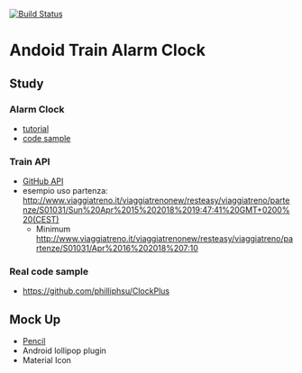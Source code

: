 [![Build Status](https://travis-ci.org/nicolalandro/andoid_train_alarm_clock.svg?branch=master)](https://travis-ci.org/nicolalandro/andoid_train_alarm_clock)

# Andoid Train Alarm Clock
## Study
### Alarm Clock
* [tutorial](http://www.concretepage.com/android/android-alarm-clock-tutorial-to-schedule-and-cancel-alarmmanager-pendingintent-and-wakefulbroadcastreceiver-example)
* [code sample](https://github.com/SheldonNeilson/Android-Alarm-Clock)
### Train API
* [GitHub API](https://github.com/sabas/trenitalia)
* esempio uso partenza: http://www.viaggiatreno.it/viaggiatrenonew/resteasy/viaggiatreno/partenze/S01031/Sun%20Apr%2015%202018%2019:47:41%20GMT+0200%20(CEST)
  * Minimum http://www.viaggiatreno.it/viaggiatrenonew/resteasy/viaggiatreno/partenze/S01031/Apr%2016%202018%207:10

### Real code sample
* https://github.com/philliphsu/ClockPlus

## Mock Up
* [Pencil](https://pencil.evolus.vn/)
* Android lollipop plugin
* Material Icon
